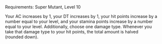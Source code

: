 Requirements: Super Mutant, Level 10

Your AC increases by 1, your DT increases by 1, your hit points increase by a number equal to your level, and your stamina points increase by a number equal to your level. Additionally, choose one damage type. Whenever you take that damage type to your hit points, the total amount is halved (rounded down).